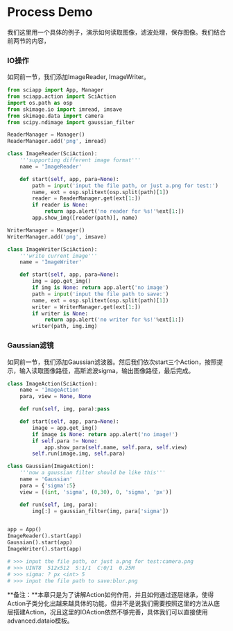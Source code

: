 # Process Demo

我们这里用一个具体的例子，演示如何读取图像，滤波处理，保存图像。我们结合前两节的内容，



### IO操作

如同前一节，我们添加ImageReader, ImageWriter。

```python
from sciapp import App, Manager
from sciapp.action import SciAction
import os.path as osp
from skimage.io import imread, imsave
from skimage.data import camera
from scipy.ndimage import gaussian_filter

ReaderManager = Manager()
ReaderManager.add('png', imread)

class ImageReader(SciAction):
    '''supporting different image format'''
    name = 'ImageReader'

    def start(self, app, para=None):
        path = input('input the file path, or just a.png for test:')
        name, ext = osp.splitext(osp.split(path)[1])
        reader = ReaderManager.get(ext[1:])
        if reader is None:
            return app.alert('no reader for %s!'%ext[1:])
        app.show_img([reader(path)], name)

WriterManager = Manager()
WriterManager.add('png', imsave)

class ImageWriter(SciAction):
    '''write current image'''
    name = 'ImageWriter'

    def start(self, app, para=None):
        img = app.get_img()
        if img is None: return app.alert('no image')
        path = input('input the file path to save:')
        name, ext = osp.splitext(osp.split(path)[1])
        writer = WriterManager.get(ext[1:])
        if writer is None: 
            return app.alert('no writer for %s!'%ext[1:])
        writer(path, img.img)
```



### Gaussian滤镜

如同前一节，我们添加Gaussian滤波器。然后我们依次start三个Action，按照提示，输入读取图像路径，高斯滤波sigma，输出图像路径，最后完成。

```python
class ImageAction(SciAction):
    name = 'ImageAction'
    para, view = None, None

    def run(self, img, para):pass

    def start(self, app, para=None): 
        image = app.get_img()
        if image is None: return app.alert('no image!')
        if self.para != None:
            app.show_para(self.name, self.para, self.view)
        self.run(image.img, self.para)

class Gaussian(ImageAction):
    '''now a gaussian filter should be like this'''
    name = 'Gaussian'
    para = {'sigma':5}
    view = [(int, 'sigma', (0,30), 0, 'sigma', 'px')]

    def run(self, img, para):
        img[:] = gaussian_filter(img, para['sigma'])


app = App()
ImageReader().start(app)
Gaussian().start(app)
ImageWriter().start(app)

# >>> input the file path, or just a.png for test:camera.png
# >>> UINT8  512x512  S:1/1  C:0/1  0.25M
# >>> sigma: ? px <int> 5
# >>> input the file path to save:blur.png
```

**备注：**本章只是为了讲解Action如何作用，并且如何通过逐层继承，使得Action子类分化出越来越具体的功能，但并不是说我们需要按照这里的方法从底层搭建Action，况且这里的IOAction依然不够完善，具体我们可以直接使用advanced.dataio模板。

